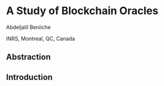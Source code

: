 # A Study of Blockchain Oracles

Abdeljalil Beniiche

INRS, Montreal, QC, Canada

## Abstraction

## Introduction
